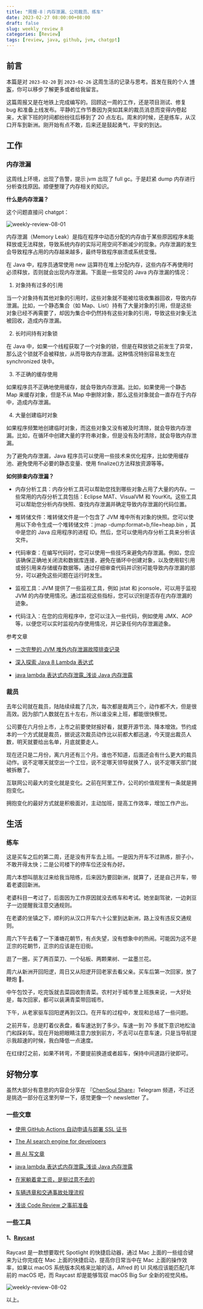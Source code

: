 ```yaml
---
title: "周报-8｜内存泄漏、公司裁员、练车"
date: 2023-02-27 08:00:00+08:00
draft: false
slug: weekly_review_8
categories: [Review]
tags: [review, java, github, jvm, chatgpt]
---
```


## 前言

本篇是对 `2023-02-20` 到 `2023-02-26` 这周生活的记录与思考。首发在我的个人 [博客](https://blog.chensoul.cc/)，你可以移步了解更多或者给我留言。

这篇周报又是在地铁上完成编写的。回顾这一周的工作，还是项目测试、修复 bug 和准备上线发布。平静的工作节奏因为突如其来的裁员消息而变得内卷起来，大家下班的时间都纷纷往后移到了 20 点左右。周末的时候，还是练车，从汉口开车到新洲。刚开始有点不敢，后来还是鼓起勇气，平安的到达。

## 工作

### 内存泄漏

这周线上环境，出现了告警，提示 jvm 出现了 full gc。于是赶紧 dump 内存进行分析查找原因。顺便整理了内存相关的知识。

**什么是内存泄漏？**

这个问题直接问 chatgpt：

![weekly-review-08-01](http://chensoul.oss-cn-hangzhou.aliyuncs.com/images/weekly-review-08-01.png)

内存泄漏（Memory Leak）是指在程序中动态分配的内存由于某些原因程序未能释放或无法释放，导致系统内存的实际可用空间不断减少的现象。内存泄漏的发生会导致程序占用的内存越来越多，最终导致程序崩溃或系统变慢。

在 Java 中，程序员通常使用 new 运算符在堆上分配内存，这些内存不再使用时必须释放，否则就会出现内存泄漏。下面是一些常见的 Java 内存泄漏的情况：

1. 对象持有过多的引用

当一个对象持有其他对象的引用时，这些对象就不能被垃圾收集器回收，导致内存泄漏。比如，一个静态集合（如 Map、List）持有了大量对象的引用，但是这些对象已经不再需要了，却因为集合中仍然持有这些对象的引用，导致这些对象无法被回收，造成内存泄漏。

2. 长时间持有对象锁

在 Java 中，如果一个线程获取了一个对象的锁，但是在释放锁之前发生了异常，那么这个锁就不会被释放，从而导致内存泄漏。这种情况特别容易发生在 synchronized 块中。

3. 不正确的缓存使用

如果程序员不正确地使用缓存，就会导致内存泄漏。比如，如果使用一个静态 Map 来缓存对象，但是不从 Map 中删除对象，那么这些对象就会一直存在于内存中，造成内存泄漏。

4. 大量创建临时对象

如果程序频繁地创建临时对象，而这些对象又没有被及时清除，就会导致内存泄漏。比如，在循环中创建大量的字符串对象，但是没有及时清除，就会导致内存泄漏。

为了避免内存泄漏，Java 程序员可以使用一些技术来优化程序，比如使用缓存池、避免使用不必要的静态变量、使用 finalize()方法释放资源等等。

**如何排查内存泄漏？**

- 内存分析工具：内存分析工具可以帮助您找到哪些对象占用了大量的内存。一些常用的内存分析工具包括：Eclipse MAT、VisualVM 和 YourKit。这些工具可以帮助您分析内存快照、查找内存泄漏并确定导致内存泄漏的代码位置。

- 堆转储文件：堆转储文件是一个包含了 JVM 堆中所有对象的快照。您可以使用以下命令生成一个堆转储文件：jmap -dump:format=b,file=heap.bin <PID>，其中<PID>是您的 Java 应用程序的进程 ID。然后，您可以使用内存分析工具来分析该文件。

- 代码审查：在编写代码时，您可以使用一些技巧来避免内存泄漏。例如，您应该确保正确地关闭流和数据库连接，避免在循环中创建对象，以及使用软引用或弱引用来存储缓存数据等。通过仔细审查代码并识别可能导致内存泄漏的部分，可以避免这些问题在运行时发生。

- 监视工具：JVM 提供了一些监视工具，例如 jstat 和 jconsole，可以用于监视 JVM 的内存使用情况。通过监视这些指标，您可以识别是否存在内存泄漏的迹象。

- 代码注入：在您的应用程序中，您可以注入一些代码，例如使用 JMX、AOP 等，以便您可以实时监视内存使用情况，并记录任何内存泄漏迹象。

参考文章

- [一次完整的 JVM 堆外内存泄漏故障排查记录](https://www.cnblogs.com/rude3knife/p/13570423.html)

- [深入探索 Java 8 Lambda 表达式](https://droidyue.com/blog/2015/11/28/article-java-8-lambdas-a-peek-under-the-hood)

- [java lambda 表达式内存泄露\_浅谈 Java 内存泄露](https://blog.csdn.net/weixin_34722015/article/details/114815917)

### 裁员

去年公司就在裁员，陆陆续续裁了几次，每次都是裁两三个，动作都不大，但是很高效。因为部门人数就在五十左右，所以谁没来上班，都能很快察觉。

公司要在六月份上市，上市之前要使财报好看，就要开源节流、降本增效。节约成本的一个方式就是裁员，据说这次裁员动作比以前都大都迅速，今天提出裁员人数，明天就要给出名单，月底就要走人。

现在还只是二月份，离六月还有三个月。谁也不知道，后面还会有什么更大的裁员动作。说不定哪天就空出一个工位，说不定哪天领导就换了人，说不定哪天部门就被拆散了。

互联网公司最大的变化就是变化。之前在阿里工作，公司的价值观里有一条就是拥抱变化。

拥抱变化的最好方式就是积极面对，主动加班，提高工作效率，增加工作产出。

## 生活

### 练车

这是买车之后的第二周，还是没有开车去上班。一是因为开车不过熟练，胆子小，不敢开得太快；二是公司楼下的停车位还没有办好。

周六本想叫朋友过来给我当陪练，后来因为要回新洲，就算了，还是自己开车，带着老婆回新洲。

老婆科目一考过了，后面因为工作原因就没去练车和考试。她坐副驾驶，一边剥豆子一边提醒我注意交通规则。

在老婆的坐镇之下，顺利的从汉口开车六十公里到达新洲，路上没有违反交通规则。

周六下午去看了一下潘塘花朝节，有点失望，没有想象中的热闹。可能因为这不是正宗的花朝节，正宗的应该是在旧街。

逛了一圈，买了两百菜刀、一个砧板、两颗果树、一盆墨兰花。

周六从新洲开回阳逻，周日又从阳逻开回老家去看父亲。买车后第一次回家，放了鞭炮 🧨。

中午包饺子，吃完饭就去菜园收割青菜。农村对于城市里上班族来说，一大好处是，每次回家，都可以装满青菜带回城市。

下午，从老家驱车回阳逻再到汉口。在开车的过程中，发现和总结了一些问题。

之前开车，总是盯着仪表盘，看车速达到了多少。车速一到 70 多就下意识地松油门和踩刹车。现在开始把眼睛注意力放到前方，不去可以在意车速，只是当导航提示我超速的时候，我白降低一点速度。

在红绿灯之前，如果不转弯，不要提前换道或者超车，保持中间道路行驶即可。

## 好物分享

虽然大部分有意思的内容会分享在 『[ChenSoul Share](https://t.me/chensoul_share)』Telegram 频道，不过还是挑选一部分在这里列举一下，感觉更像一个 newsletter 了。

### 一些文章

- [使用 GitHub Actions 自动申请与部署 SSL 证书](https://blog.baoshuo.ren/post/actions-ssl-cert/)

- [The AI search engine for developers](https://phind.com/)

- [用 AI 写文章](https://magickpen.com/)

- [java lambda 表达式内存泄露\_浅谈 Java 内存泄露](https://blog.csdn.net/weixin_34722015/article/details/114815917)

- [在家躺着拿工资，是挺过意不去的](https://kenengba.com/post/3769.html)

- [车辆违章和交通事故处理流程](https://blog.mikeoperfect.com/posts/11517/)

- [浅谈 Code Review 之事前准备](https://blog.alswl.com/2020/03/before-code-review/)

### 一些工具

#### 1、[Raycast](https://www.raycast.com/)

Raycast 是一款想要取代 Spotlight 的快捷启动器，通过 Mac 上面的一些组合键来为让你完成在 Mac 上面的快捷启动，提高你日常当中在 Mac 上面的操作效率，如果以 macOS 系统版本风格来比喻的话，Alfred 的 UI 风格应该能匹配几年前的 macOS 吧，而 Raycast 却是能够驾驭 macOS Big Sur 全新的视觉风格。

![weekly-review-08-02](http://chensoul.oss-cn-hangzhou.aliyuncs.com/images/weekly-review-08-02.png)

以上。
